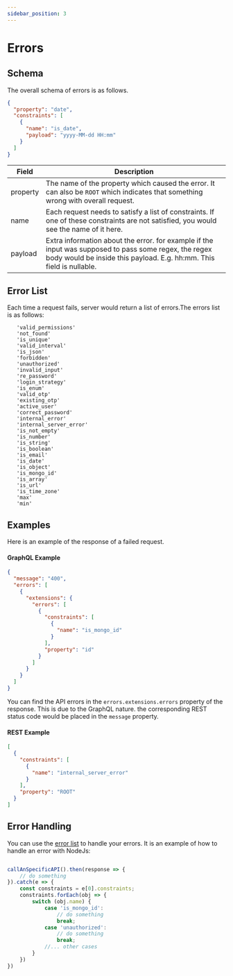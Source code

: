 ```yaml
---
sidebar_position: 3
---
```


# Errors

## Schema

The overall schema of errors is as follows.

```json
{
  "property": "date",
  "constraints": [
    {
      "name": "is_date",
      "payload": "yyyy-MM-dd HH:mm"
    }
  ]
}
```

| Field    | Description                                                                                                                                                                   |
|----------|-------------------------------------------------------------------------------------------------------------------------------------------------------------------------------|
| property | The name of the property which caused the error. It can also be `ROOT` which indicates that something wrong with overall request.                                             |
| name     | Each request needs to satisfy a list of constraints. If one of these constraints are not satisfied, you would see the name of it here.                                        |
| payload  | Extra information about the error. for example if the input was supposed to pass some regex, the regex body would be inside this payload. E.g. hh:mm. This field is nullable. |

## Error List

Each time a request fails, server would return a list of errors.The errors list is as follows:

```list
   'valid_permissions'
   'not_found'
   'is_unique'
   'valid_interval'
   'is_json'
   'forbidden'
   'unauthorized'
   'invalid_input'
   're_password'
   'login_strategy'
   'is_enum'
   'valid_otp'
   'existing_otp'
   'active_user'
   'correct_password'
   'internal_error'
   'internal_server_error'
   'is_not_empty'
   'is_number'
   'is_string'
   'is_boolean'
   'is_email'
   'is_date'
   'is_object'
   'is_mongo_id'
   'is_array'
   'is_url'
   'is_time_zone'
   'max'
   'min'
```

## Examples

Here is an example of the response of a failed request.

#### GraphQL Example

```json
{
  "message": "400",
  "errors": [
    {
      "extensions": {
        "errors": [
          {
            "constraints": [
              {
                "name": "is_mongo_id"
              }
            ],
            "property": "id"
          }
        ]
      }
    }
  ]
}
```

You can find the API errors in the `errors.extensions.errors` property of the response. This is due to the GraphQL
nature. the corresponding REST status code would be placed in the `message` property.

#### REST Example

```json
[
  {
    "constraints": [
      {
        "name": "internal_server_error"
      }
    ],
    "property": "ROOT"
  }
]
```

## Error Handling

You can use the [error list](#error-list) to handle your errors.
It is an example of how to handle an error with NodeJs:

```typescript

callAnSpecificAPI().then(response => {
    // do something
}).catch(e => {
    const constraints = e[0].constraints;
    constraints.forEach(obj => {
        switch (obj.name) {
            case 'is_mongo_id':
                // do something
                break;
            case 'unauthorized':
                // do something
                break;
            //... other cases
        }
    })
})

```